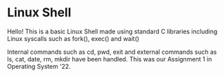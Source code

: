 # Linux Shell

Hello! This is a basic Linux Shell made using standard C libraries including Linux syscalls such as fork(), exec() and wait()

Internal commands such as cd, pwd, exit and external commands such as ls, cat, date, rm, mkdir have been handled. This was our Assignment 1 in Operating System '22.